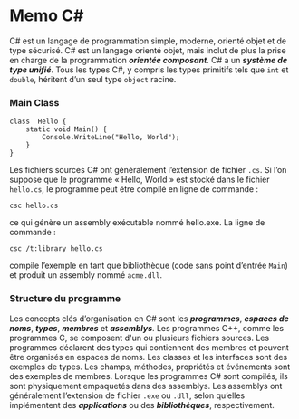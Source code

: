 # Memo C#

C# est un langage de programmation simple, moderne, orienté objet et de type sécurisé. C# est un langage orienté objet, mais inclut de plus la prise en charge de la programmation **_orientée composant_**.
C# a un  **_système de type unifié_**.  Tous les types C#, y compris les types primitifs tels que  `int`  et  `double`, héritent d’un seul type  `object`  racine.

### Main Class
    class  Hello { 
	    static void Main() { 
		    Console.WriteLine("Hello, World"); 
		}
	}

Les fichiers sources C# ont généralement l’extension de fichier  `.cs`.  Si l’on suppose que le programme « Hello, World » est stocké dans le fichier  `hello.cs`, le programme peut être compilé en ligne de commande :
```
csc hello.cs
```
ce qui génère un assembly exécutable nommé hello.exe.
La ligne de commande :
```
csc /t:library hello.cs

```
compile l’exemple en tant que bibliothèque (code sans point d’entrée  `Main`) et produit un assembly nommé  `acme.dll`.
### Structure du programme
Les concepts clés d’organisation en C# sont les  **_programmes_**,  **_espaces de noms_**,  **_types_**,  **_membres_**  et  **_assemblys_**.  Les programmes C++, comme les programmes C, se composent d'un ou plusieurs fichiers sources.  Les programmes déclarent des types qui contiennent des membres et peuvent être organisés en espaces de noms.  Les classes et les interfaces sont des exemples de types.  Les champs, méthodes, propriétés et événements sont des exemples de membres.  Lorsque les programmes C# sont compilés, ils sont physiquement empaquetés dans des assemblys.  Les assemblys ont généralement l’extension de fichier  `.exe`  ou  `.dll`, selon qu’elles implémentent des  **_applications_**  ou des  **_bibliothèques_**, respectivement.


<!--stackedit_data:
eyJoaXN0b3J5IjpbLTE0NTgxMjg2MTMsMTE3ODMzMzkzOSwxMD
ExMDQ1MDk3XX0=
-->